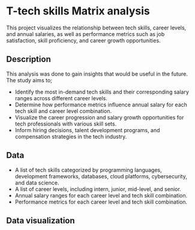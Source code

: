 # T-tech skills Matrix analysis

This project visualizes the relationship between tech skills, career levels, and annual salaries, as well as performance metrics such as job satisfaction, skill proficiency, and career growth opportunities.


## Description

This analysis was done to gain insights that would be useful in the future. The study aims to;

- Identify the most in-demand tech skills and their corresponding salary ranges across different career levels.
- Determine how performance metrics influence annual salary for each tech skill and career level combination.
- Visualize the career progression and salary growth opportunities for tech professionals with various skill sets.
- Inform hiring decisions, talent development programs, and compensation strategies in the tech industry.

## Data

- A list of tech skills categorized by programming languages, development frameworks, databases, cloud platforms, cybersecurity, and data science.
- A list of career levels, including intern, junior, mid-level, and senior.
- Annual salary ranges for each career level and tech skill combination.
- Performance metrics for each career level and tech skill combination.

## Data visualization 


